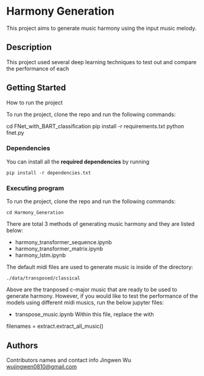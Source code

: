 # Harmony Generation

This project aims to generate music harmony using the input music melody.

## Description

This project used several deep learning techniques to test out and compare the performance of each 

## Getting Started

How to run the project

To run the project, clone the repo and run the following commands:

cd FNet_with_BART_classification
pip install -r requirements.txt
python fnet.py



### Dependencies
You can install all the **required dependencies** by running
```
pip install -r dependencies.txt
```


### Executing program

To run the project, clone the repo and run the following commands:

```
cd Harmony_Generation
```

There are total 3 methods of generating music harmony and they are listed below:
* harmony_transformer_sequence.ipynb
* harmony_transformer_matrix.ipynb
* harmony_lstm.ipynb

The default midi files are used to generate music is inside of the directory:
```
./data/transposed/classical
```
Above are the tranposed c-major music that are ready to be used to generate harmony. However, if you would like to test the performance of the models using different midi musics, run the below jupyter files:
* transpose_music.ipynb
Within this file, replace the <filePath> with 

filenames = extract.extract_all_music(<filePath>)


## Authors

Contributors names and contact info
Jingwen Wu
wujingwen0810@gmail.com


